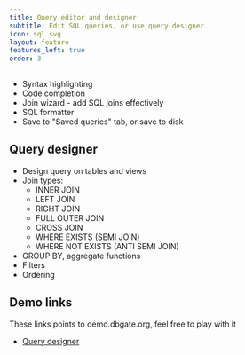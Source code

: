 ```yaml
---
title: Query editor and designer
subtitle: Edit SQL queries, or use query designer
icon: sql.svg
layout: feature
features_left: true
order: 3
---
```


- Syntax highlighting
- Code completion
- Join wizard - add SQL joins effectively
- SQL formatter
- Save to "Saved queries" tab, or save to disk

## Query designer

- Design query on tables and views
- Join types:
  * INNER JOIN
  * LEFT JOIN
  * RIGHT JOIN
  * FULL OUTER JOIN
  * CROSS JOIN
  * WHERE EXISTS (SEMI JOIN)
  * WHERE NOT EXISTS (ANTI SEMI JOIN)
- GROUP BY, aggregate functions
- Filters
- Ordering

## Demo links
These links points to demo.dbgate.org, feel free to play with it
* [Query designer](https://demo.dbgate.org/#favorite=designer)
